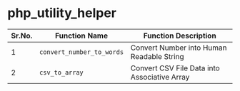# php_utility_helper

| Sr.No. | Function Name             | Function Description                         |
| ------ | ------------------------- | -------------------------------------------- |
| 1      | `convert_number_to_words` | Convert Number into Human Readable String    |
| 2      | `csv_to_array`            | Convert CSV File Data into Associative Array |

